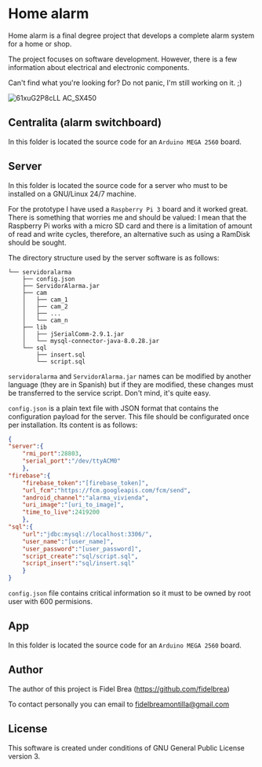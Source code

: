 # Home alarm

Home alarm is a final degree project that develops a complete alarm system for a home or shop.

The project focuses on software development. However, there is a few information about electrical and electronic components.

Can't find what you're looking for? Do not panic, I'm still working on it.  ;)

![61xuG2P8cLL _AC_SX450_](https://user-images.githubusercontent.com/55228730/164787151-0edceca5-9fa5-4367-a6a1-032ab7e3010f.jpg)

## Centralita (alarm switchboard)

In this folder is located the source code for an `Arduino MEGA 2560` board.

## Server

In this folder is located the source code for a server who must to be installed on a GNU/Linux 24/7 machine.

For the prototype I have used a `Raspberry Pi 3` board and it worked great. There is something that worries me and should be valued: I mean that the Raspberry Pi works with a micro SD card and there is a limitation of amount of read and write cycles, therefore, an alternative such as using a RamDisk should be sought.

The directory structure used by the server software is as follows:

```
└── servidoralarma
    ├── config.json
    ├── ServidorAlarma.jar
    ├── cam
    │   ├── cam_1
    │   ├── cam_2
    │   ├── ...
    │   └── cam_n
    ├── lib
    │   ├── jSerialComm-2.9.1.jar
    │   └── mysql-connector-java-8.0.28.jar
    └── sql
        ├── insert.sql
        └── script.sql
```

`servidoralarma` and `ServidorAlarma.jar` names can be modified by another language (they are in Spanish) but if they are modified, these changes must be transferred to the service script. Don't mind, it's quite easy.

`config.json` is a plain text file with JSON format that contains the configuration payload for the server. This file should be configurated once per installation. Its content is as follows:

```json
{
"server":{
	"rmi_port":28803,
	"serial_port":"/dev/ttyACM0"
	},
"firebase":{
	"firebase_token":"[firebase_token]",
	"url_fcm":"https://fcm.googleapis.com/fcm/send",
	"android_channel":"alarma_vivienda",
	"uri_image":"[uri_to_image]",
	"time_to_live":2419200
	},
"sql":{
	"url":"jdbc:mysql://localhost:3306/",
	"user_name":"[user_name]",
	"user_password":"[user_password]",
	"script_create":"sql/script.sql",
	"script_insert":"sql/insert.sql"
	}
}
```
`config.json` file contains critical information so it must to be owned by root user with 600 permisions.

## App

In this folder is located the source code for an `Arduino MEGA 2560` board.

## Author

The author of this project is Fidel Brea (https://github.com/fidelbrea)

To contact personally you can email to fidelbreamontilla@gmail.com

## License

This software is created under conditions of GNU General Public License version 3.
